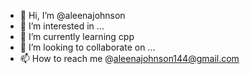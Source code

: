 - 👋 Hi, I’m @aleenajohnson
- 👀 I’m interested in ...
- 🌱 I’m currently learning cpp
- 💞️ I’m looking to collaborate on ...
- 📫 How to reach me @aleenajohnson144@gmail.com 

<!---
aleenajohnson/aleenajohnson is a ✨ special ✨ repository because its `README.md` (this file) appears on your GitHub profile.
You can click the Preview link to take a look at your changes.
--->
